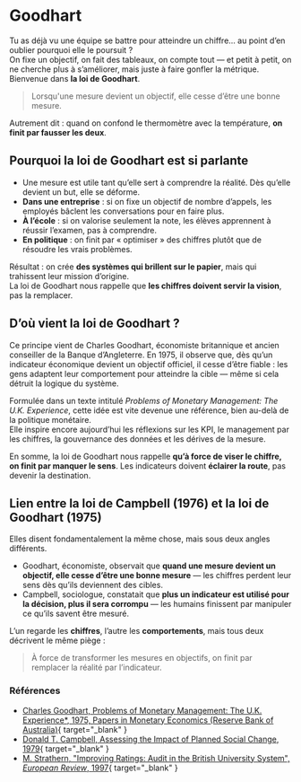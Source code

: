 # Goodhart

Tu as déjà vu une équipe se battre pour atteindre un chiffre… au point d’en oublier pourquoi elle le poursuit ?  
On fixe un objectif, on fait des tableaux, on compte tout — et petit à petit, on ne cherche plus à s’améliorer, mais juste à faire gonfler la métrique.  
Bienvenue dans **la loi de Goodhart**.

> Lorsqu'une mesure devient un objectif, elle cesse d’être une bonne mesure.

Autrement dit : quand on confond le thermomètre avec la température, **on finit par fausser les deux**.

## Pourquoi la loi de Goodhart est si parlante

* Une mesure est utile tant qu’elle sert à comprendre la réalité. Dès qu’elle devient un but, elle se déforme.
* **Dans une entreprise** : si on fixe un objectif de nombre d’appels, les employés bâclent les conversations pour en faire plus.
* **À l’école** : si on valorise seulement la note, les élèves apprennent à réussir l’examen, pas à comprendre.
* **En politique** : on finit par « optimiser » des chiffres plutôt que de résoudre les vrais problèmes.

Résultat : on crée **des systèmes qui brillent sur le papier**, mais qui trahissent leur mission d’origine.  
La loi de Goodhart nous rappelle que **les chiffres doivent servir la vision**, pas la remplacer.

## D’où vient la loi de Goodhart ?

Ce principe vient de Charles Goodhart, économiste britannique et ancien conseiller de la Banque d’Angleterre. En 1975, il observe que, dès qu’un indicateur économique devient un objectif officiel, il cesse d’être fiable : les gens adaptent leur comportement pour atteindre la cible — même si cela détruit la logique du système.  

Formulée dans un texte intitulé _Problems of Monetary Management: The U.K. Experience_, cette idée est vite devenue une référence, bien au-delà de la politique monétaire.  
Elle inspire encore aujourd’hui les réflexions sur les KPI, le management par les chiffres, la gouvernance des données et les dérives de la mesure.

En somme, la loi de Goodhart nous rappelle **qu’à force de viser le chiffre, on finit par manquer le sens**.
Les indicateurs doivent **éclairer la route**, pas devenir la destination.

## Lien entre la **loi de Campbell** (1976) et la **loi de Goodhart** (1975)

Elles disent fondamentalement la même chose, mais sous deux angles différents.

* Goodhart, économiste, observait que **quand une mesure devient un objectif, elle cesse d’être une bonne mesure** — les chiffres perdent leur sens dès qu’ils deviennent des cibles.  
* Campbell, sociologue, constatait que **plus un indicateur est utilisé pour la décision, plus il sera corrompu** — les humains finissent par manipuler ce qu’ils savent être mesuré.  

L’un regarde les **chiffres**, l’autre les **comportements**, mais tous deux décrivent le même piège :

> À force de transformer les mesures en objectifs, on finit par remplacer la réalité par l’indicateur.

### Références

* [Charles Goodhart, Problems of Monetary Management: The U.K. Experience*, 1975, Papers in Monetary Economics (Reserve Bank of Australia)](https://link.springer.com/chapter/10.1007/978-1-349-17295-5_4){ target="_blank" }
* [Donald T. Campbell, Assessing the Impact of Planned Social Change, 1979](https://www.sciencedirect.com/science/article/abs/pii/014971897990048X){ target="_blank" }
* [M. Strathern, "Improving Ratings: Audit in the British University System", *European Review*, 1997](https://www.cambridge.org/core/journals/european-review/article/abs/improving-ratings-audit-in-the-british-university-system/FC2EE640C0C44E3DB87C29FB666E9AAB){ target="_blank" }
